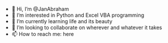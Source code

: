 - 👋 Hi, I’m @JanAbraham
- 👀 I’m interested in Python and Excel VBA programming
- 🌱 I’m currently learning life and its beauty
- 💞️ I’m looking to collaborate on wherever and whatever it takes
- 📫 How to reach me: here

<!---
JanAbraham/JanAbraham is a ✨ special ✨ repository because its `README.md` (this file) appears on your GitHub profile.
You can click the Preview link to take a look at your changes.
--->

